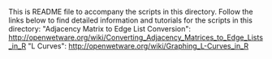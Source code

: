 This is README file to accompany the scripts in this directory.
Follow the links below to find detailed information and tutorials for the scripts in this directory:
  "Adjacency Matrix to Edge List Conversion": http://openwetware.org/wiki/Converting_Adjacency_Matrices_to_Edge_Lists_in_R
  "L Curves": http://openwetware.org/wiki/Graphing_L-Curves_in_R
